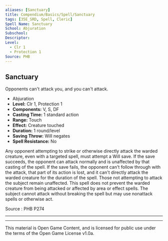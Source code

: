 ```yaml
---
aliases: [Sanctuary]
title: Compendium/Basics/Spell/Sanctuary
tags: [35E_SRD, Spell, Cleric]
Spell Name: Sanctuary
School: Abjuration
Subschool: 
Descriptor: 
Level:
  - Clr 1
  - Protection 1
Source: PHB
---
```



## Sanctuary

Opponents can't attack you, and you can't attack.

*   Abjuration
*   **Level:** Clr 1, Protection 1
*   **Components:** V, S, DF
*   **Casting Time:** 1 standard action
*   **Range:** Touch
*   **Effect:** Creature touched
*   **Duration:** 1 round/level
*   **Saving Throw:** Will negates
*   **Spell Resistance:** No

<p>Any opponent attempting to strike or otherwise directly attack the warded creature, even with a targeted spell, must attempt a Will save. If the save succeeds, the opponent can attack normally and is unaffected by that casting of the spell. If the save fails, the opponent can't follow through with the attack, that part of its action is lost, and it can't directly attack the warded creature for the duration of the spell. Those not attempting to attack the subject remain unaffected. This spell does not prevent the warded creature from being attacked or affected by area or effect spells. The subject cannot attack without breaking the spell but may use nonattack spells or otherwise act.</p>

Source : PHB P274

---

---

This material is Open Game Content, and is licensed for public use under
the terms of the Open Game License v1.0a.
